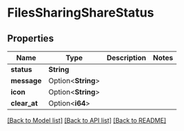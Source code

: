 # FilesSharingShareStatus

## Properties

Name | Type | Description | Notes
------------ | ------------- | ------------- | -------------
**status** | **String** |  | 
**message** | Option<**String**> |  | 
**icon** | Option<**String**> |  | 
**clear_at** | Option<**i64**> |  | 

[[Back to Model list]](../README.md#documentation-for-models) [[Back to API list]](../README.md#documentation-for-api-endpoints) [[Back to README]](../README.md)


